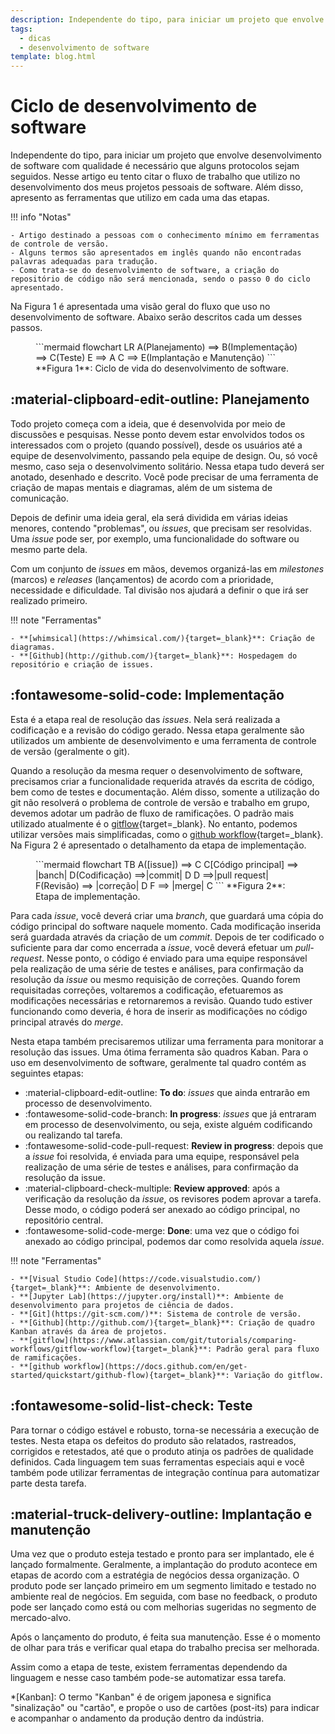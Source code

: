 ```yaml
---
description: Independente do tipo, para iniciar um projeto que envolve desenvolvimento de software com qualidade é necessário que alguns protocolos sejam seguidos. Nesse artigo eu tento citar o fluxo de trabalho que utilizo no desenvolvimento dos meus projetos pessoais de software.
tags:
  - dicas
  - desenvolvimento de software
template: blog.html
---
```


# Ciclo de desenvolvimento de software

Independente do tipo, para iniciar um projeto que envolve desenvolvimento de software com qualidade é necessário que alguns protocolos sejam seguidos. Nesse artigo eu tento citar o fluxo de trabalho que utilizo no desenvolvimento dos meus projetos pessoais de software. Além disso, apresento as ferramentas que utilizo em cada uma das etapas.

!!! info "Notas"

    - Artigo destinado a pessoas com o conhecimento mínimo em ferramentas de controle de versão.
    - Alguns termos são apresentados em inglês quando não encontradas palavras adequadas para tradução.
    - Como trata-se do desenvolvimento de software, a criação do repositório de código não será mencionada, sendo o passo 0 do ciclo apresentado.

Na Figura 1 é apresentada uma visão geral do fluxo que uso no desenvolvimento de software. Abaixo serão descritos cada um desses passos.

<figure markdown>
```mermaid
flowchart LR
  A(Planejamento) ==> B(Implementação) ==> C(Teste)
  E ==> A
  C ==> E(Implantação e Manutenção)
```
<caption>**Figura 1**: Ciclo de vida do desenvolvimento de software.</caption>
</figure>




<!-- ## :fontawesome-regular-lightbulb: Ideia -->



## :material-clipboard-edit-outline: Planejamento

Todo projeto começa com a ideia, que é desenvolvida por meio de discussões e pesquisas. Nesse ponto devem estar envolvidos todos os interessados com o projeto (quando possível), desde os usuários até a equipe de desenvolvimento, passando pela equipe de design. Ou, só você mesmo, caso seja o desenvolvimento solitário. Nessa etapa tudo deverá ser anotado, desenhado e descrito. Você pode precisar de uma ferramenta de criação de mapas mentais e diagramas, além de um sistema de comunicação.

Depois de definir uma ideia geral, ela será dividida em várias ideias menores, contendo "problemas", ou _issues_, que precisam ser resolvidas. Uma _issue_ pode ser, por exemplo, uma funcionalidade do software ou mesmo parte dela.

Com um conjunto de _issues_ em mãos, devemos organizá-las em _milestones_ (marcos) e _releases_ (lançamentos) de acordo com a prioridade, necessidade e dificuldade. Tal divisão nos ajudará a definir o que irá ser realizado primeiro.

!!! note "Ferramentas"

    - **[whimsical](https://whimsical.com/){target=_blank}**: Criação de diagramas.
    - **[Github](http://github.com/){target=_blank}**: Hospedagem do repositório e criação de issues.

<!-- O [github](https://github.com/){target=_blank} também oferece uma ferramenta que permite criação de quadros Kanban. Você pode fazer isso através da criação de projetos. Dessa forma, podemos ter controle do que está sendo feito, qual etapa está, bem como o responsável pela tarefa. -->

## :fontawesome-solid-code: Implementação

Esta é a etapa real de resolução das _issues_. Nela será realizada a codificação e a revisão do código gerado.  Nessa etapa geralmente são utilizados um ambiente de desenvolvimento e uma ferramenta de controle de versão (geralmente o git).

Quando a resolução da mesma requer o desenvolvimento de software, precisamos criar a funcionalidade requerida através da escrita de código, bem como de testes e documentação. Além disso, somente a utilização do git não resolverá o problema de controle de versão e trabalho em grupo, devemos adotar um padrão de fluxo de ramificações. O padrão mais utilizado atualmente é o [gitflow](https://www.atlassian.com/git/tutorials/comparing-workflows/gitflow-workflow){target=_blank}. No entanto, podemos utilizar versões mais simplificadas, como o [github workflow](https://docs.github.com/en/get-started/quickstart/github-flow){target=_blank}. Na Figura 2 é apresentado o detalhamento da etapa de implementação.

<figure markdown>
```mermaid
flowchart TB
  A([issue]) ==> C
  C[Código principal] ==> |banch| D(Codificação) ==>|commit| D
  D ==>|pull request| F(Revisão) ==> |correção| D
  F ==> |merge| C
```
<caption>**Figura 2**: Etapa de implementação.</caption>
</figure>



Para cada _issue_, você deverá criar uma _branch_, que guardará uma cópia do código principal do software naquele momento. Cada modificação inserida será guardada através da criação de um _commit_. Depois de ter codificado o suficiente para dar como encerrada a _issue_, você deverá efetuar um _pull-request_. Nesse ponto, o código é enviado para uma equipe responsável pela realização de uma série de testes e análises, para confirmação da resolução da _issue_ ou mesmo requisição de correções. Quando forem requisitadas correções, voltaremos a codificação, efetuaremos as modificações necessárias e retornaremos a revisão. Quando tudo estiver funcionando como deveria, é hora de inserir as modificações no código principal através do _merge_.

Nesta etapa também precisaremos utilizar uma ferramenta para monitorar a resolução das issues. Uma ótima ferramenta são quadros Kaban. Para o uso em desenvolvimento de software, geralmente tal quadro contém as seguintes etapas:

 - :material-clipboard-edit-outline: **To do**: _issues_ que ainda entrarão em processo de desenvolvimento.
 - :fontawesome-solid-code-branch: **In progress**: _issues_ que já entraram em processo de desenvolvimento, ou seja, existe alguém codificando ou realizando tal tarefa.
 - :fontawesome-solid-code-pull-request: **Review in progress**: depois que a _issue_ foi resolvida, é enviada para uma equipe, responsável pela realização de uma série de testes e análises, para confirmação da resolução da issue.
 - :material-clipboard-check-multiple: **Review approved**: após a verificação da resolução da _issue_, os revisores podem aprovar a tarefa. Desse modo, o código poderá ser anexado ao código principal, no repositório central.
 - :fontawesome-solid-code-merge: **Done**: uma vez que o código foi anexado ao código principal, podemos dar como resolvida aquela _issue_.



!!! note "Ferramentas"

    - **[Visual Studio Code](https://code.visualstudio.com/){target=_blank}**: Ambiente de desenvolvimento.
    - **[Jupyter Lab](https://jupyter.org/install)**: Ambiente de desenvolvimento para projetos de ciência de dados.
    - **[Git](https://git-scm.com/)**: Sistema de controle de versão.
    - **[Github](http://github.com/){target=_blank}**: Criação de quadro Kanban através da área de projetos.
    - **[gitflow](https://www.atlassian.com/git/tutorials/comparing-workflows/gitflow-workflow){target=_blank}**: Padrão geral para fluxo de ramificações.
    - **[github workflow](https://docs.github.com/en/get-started/quickstart/github-flow){target=_blank}**: Variação do gitflow.

## :fontawesome-solid-list-check: Teste

Para tornar o código estável e robusto, torna-se necessária a execução de testes. Nesta etapa os defeitos do produto são relatados, rastreados, corrigidos e retestados, até que o produto atinja os padrões de qualidade definidos. Cada linguagem tem suas ferramentas especiais aqui e você também pode utilizar ferramentas de integração contínua para automatizar parte desta tarefa.

## :material-truck-delivery-outline: Implantação e manutenção

Uma vez que o produto esteja testado e pronto para ser implantado, ele é lançado formalmente. Geralmente, a implantação do produto acontece em etapas de acordo com a estratégia de negócios dessa organização. O produto pode ser lançado primeiro em um segmento limitado e testado no ambiente real de negócios. Em seguida, com base no feedback, o produto pode ser lançado como está ou com melhorias sugeridas no segmento de mercado-alvo.

Após o lançamento do produto, é feita sua manutenção. Esse é o momento de olhar para trás e verificar qual etapa do trabalho precisa ser melhorada.

Assim como a etapa de teste, existem ferramentas dependendo da linguagem e nesse caso também pode-se automatizar essa tarefa.


*[Kanban]: O termo "Kanban" é de origem japonesa e significa "sinalização" ou "cartão", e propõe o uso de cartões (post-its) para indicar e acompanhar o andamento da produção dentro da indústria.
